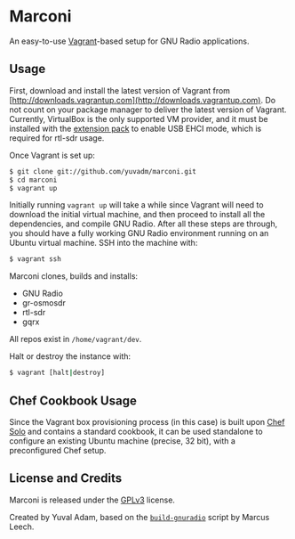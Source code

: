 # Marconi

An easy-to-use [Vagrant](http://docs.vagrantup.com/v2/)-based setup for GNU Radio applications.

## Usage

First, download and install the latest version of Vagrant from [http://downloads.vagrantup.com](http://downloads.vagrantup.com). Do not count on your package manager to deliver the latest version of Vagrant. Currently, VirtualBox is the only supported VM provider, and it must be installed with the [extension pack](https://www.virtualbox.org/wiki/Downloads) to enable USB EHCI mode, which is required for rtl-sdr usage.

Once Vagrant is set up:

```bash
$ git clone git://github.com/yuvadm/marconi.git
$ cd marconi
$ vagrant up
```

Initially running `vagrant up` will take a while since Vagrant will need to download the initial virtual machine, and then proceed to install all the dependencies, and compile GNU Radio. After all these steps are through, you should have a fully working GNU Radio environment running on an Ubuntu virtual machine. SSH into the machine with:

```bash
$ vagrant ssh
```

Marconi clones, builds and installs:

 - GNU Radio
 - gr-osmosdr
 - rtl-sdr
 - gqrx

All repos exist in `/home/vagrant/dev`.

Halt or destroy the instance with:

```bash
$ vagrant [halt|destroy]
```

## Chef Cookbook Usage

Since the Vagrant box provisioning process (in this case) is built upon [Chef Solo](http://docs.opscode.com/chef_solo.html) and contains a standard cookbook, it can be used standalone to configure an existing Ubuntu machine (precise, 32 bit), with a preconfigured Chef setup.

## License and Credits

Marconi is released under the [GPLv3](http://www.gnu.org/licenses/gpl-3.0.txt) license.

Created by Yuval Adam, based on the [`build-gnuradio`](http://www.sbrac.org/files/build-gnuradio) script by Marcus Leech.
